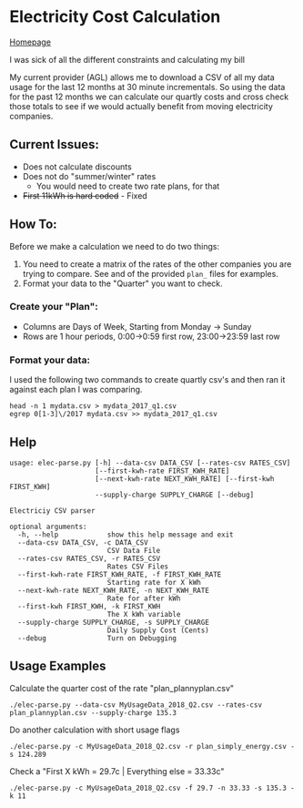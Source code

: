 # Electricity Cost Calculation

[Homepage](https://gitlab.com/ticoombs/pyElecBill)

I was sick of all the different constraints and calculating my bill

My current provider (AGL) allows me to download a CSV of all my data usage for the last 12 months at 30 minute incrementals.
So using the data for the past 12 months we can calculate our quartly costs and cross check those totals to see if we would actually benefit from moving electricity companies. 

## Current Issues:

- Does not calculate discounts
- Does not do "summer/winter" rates
  - You would need to create two rate plans, for that
- ~~First 11kWh is hard coded~~ - Fixed

## How To:

Before we make a calculation we need to do two things:
1. You need to create a matrix of the rates of the other companies you are trying to compare. See and of the provided `plan_` files for examples. 
2. Format your data to the "Quarter" you want to check. 

### Create your "Plan": 
- Columns are Days of Week, Starting from Monday -> Sunday
- Rows are 1 hour periods, 0:00->0:59 first row, 23:00->23:59 last row

### Format your data:

I used the following two commands to create quartly csv's and then ran it against each plan I was comparing.

```
head -n 1 mydata.csv > mydata_2017_q1.csv
egrep 0[1-3]\/2017 mydata.csv >> mydata_2017_q1.csv
```

## Help

```
usage: elec-parse.py [-h] --data-csv DATA_CSV [--rates-csv RATES_CSV]
                     [--first-kwh-rate FIRST_KWH_RATE]
                     [--next-kwh-rate NEXT_KWH_RATE] [--first-kwh FIRST_KWH]
                     --supply-charge SUPPLY_CHARGE [--debug]

Electriciy CSV parser

optional arguments:
  -h, --help            show this help message and exit
  --data-csv DATA_CSV, -c DATA_CSV
                        CSV Data File
  --rates-csv RATES_CSV, -r RATES_CSV
                        Rates CSV Files
  --first-kwh-rate FIRST_KWH_RATE, -f FIRST_KWH_RATE
                        Starting rate for X kWh
  --next-kwh-rate NEXT_KWH_RATE, -n NEXT_KWH_RATE
                        Rate for after kWh
  --first-kwh FIRST_KWH, -k FIRST_KWH
                        The X kWh variable
  --supply-charge SUPPLY_CHARGE, -s SUPPLY_CHARGE
                        Daily Supply Cost (Cents)
  --debug               Turn on Debugging
```

## Usage Examples


Calculate the quarter cost of the rate "plan_plannyplan.csv"
```
./elec-parse.py --data-csv MyUsageData_2018_Q2.csv --rates-csv plan_plannyplan.csv --supply-charge 135.3
```

Do another calculation with short usage flags
```
./elec-parse.py -c MyUsageData_2018_Q2.csv -r plan_simply_energy.csv -s 124.289
```

Check a "First X kWh = 29.7c | Everything else = 33.33c"
```
./elec-parse.py -c MyUsageData_2018_Q2.csv -f 29.7 -n 33.33 -s 135.3 -k 11
```


